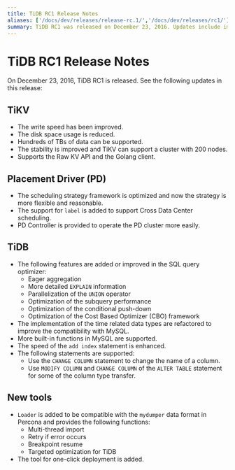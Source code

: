 ```yaml
---
title: TiDB RC1 Release Notes
aliases: ['/docs/dev/releases/release-rc.1/','/docs/dev/releases/rc1/']
summary: TiDB RC1 was released on December 23, 2016. Updates include improved write speed and reduced disk space usage in TiKV, optimized scheduling strategy framework in PD, and added features in the SQL query optimizer and new tools in TiDB. The release also supports more built-in functions in MySQL and enhances the speed of the `add index` statement.
---
```


# TiDB RC1 Release Notes

On December 23, 2016, TiDB RC1 is released. See the following updates in this release:

## TiKV

+ The write speed has been improved.
+ The disk space usage is reduced.
+ Hundreds of TBs of data can be supported.
+ The stability is improved and TiKV can support a cluster with 200 nodes.
+ Supports the Raw KV API and the Golang client.

## Placement Driver (PD)

+ The scheduling strategy framework is optimized and now the strategy is more flexible and reasonable.
+ The support for `label` is added to support Cross Data Center scheduling.
+ PD Controller is provided to operate the PD cluster more easily.

## TiDB

+ The following features are added or improved in the SQL query optimizer:
    - Eager aggregation
    - More detailed `EXPLAIN` information
    - Parallelization of the `UNION` operator
    - Optimization of the subquery performance
    - Optimization of the conditional push-down
    - Optimization of the Cost Based Optimizer (CBO) framework
+ The implementation of the time related data types are refactored to improve the compatibility with MySQL.
+ More built-in functions in MySQL are supported.
+ The speed of the `add index` statement is enhanced.
+ The following statements are supported:
    - Use the `CHANGE COLUMN` statement to change the name of a column.
    - Use `MODIFY COLUMN` and `CHANGE COLUMN` of the `ALTER TABLE` statement for some of the column type transfer.

## New tools

+ `Loader` is added to be compatible with the `mydumper` data format in Percona and provides the following functions:
    - Multi-thread import
    - Retry if error occurs
    - Breakpoint resume
    - Targeted optimization for TiDB
+ The tool for one-click deployment is added.
